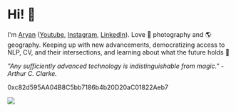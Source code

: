 # Hi! 👋

I'm [Aryan](https://web-card-eight.vercel.app/) ([Youtube](https://www.youtube.com/@arymehr), [Instagram](https://www.instagram.com/16mmphotos), [LinkedIn](https://www.linkedin.com/in/aryan-mehra/)). Love 📸 photography and 🌎 geography. Keeping up with new advancements, democratizing access to NLP, CV, and their intersections, and learning about what the future holds 🚀

*"Any sufficiently advanced technology is indistinguishable from magic." -Arthur C. Clarke.*

0xc82d595AA04B8C5bb7186b4b20D20aC01822Aeb7


![](https://github-profile-summary-cards.vercel.app/api/cards/profile-details?username=Jdka1&theme=radical)


